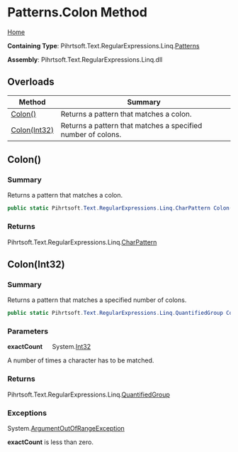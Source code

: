 # Patterns\.Colon Method

[Home](../../../../../../README.md)

**Containing Type**: Pihrtsoft\.Text\.RegularExpressions\.Linq\.[Patterns](../README.md)

**Assembly**: Pihrtsoft\.Text\.RegularExpressions\.Linq\.dll

## Overloads

| Method | Summary |
| ------ | ------- |
| [Colon()](#Pihrtsoft_Text_RegularExpressions_Linq_Patterns_Colon) | Returns a pattern that matches a colon\. |
| [Colon(Int32)](#Pihrtsoft_Text_RegularExpressions_Linq_Patterns_Colon_System_Int32_) | Returns a pattern that matches a specified number of colons\. |

## Colon\(\) <a name="Pihrtsoft_Text_RegularExpressions_Linq_Patterns_Colon"></a>

### Summary

Returns a pattern that matches a colon\.

```csharp
public static Pihrtsoft.Text.RegularExpressions.Linq.CharPattern Colon()
```

### Returns

Pihrtsoft\.Text\.RegularExpressions\.Linq\.[CharPattern](../../CharPattern/README.md)

## Colon\(Int32\) <a name="Pihrtsoft_Text_RegularExpressions_Linq_Patterns_Colon_System_Int32_"></a>

### Summary

Returns a pattern that matches a specified number of colons\.

```csharp
public static Pihrtsoft.Text.RegularExpressions.Linq.QuantifiedGroup Colon(int exactCount)
```

### Parameters

**exactCount** &emsp; System\.[Int32](https://docs.microsoft.com/en-us/dotnet/api/system.int32)

A number of times a character has to be matched\.

### Returns

Pihrtsoft\.Text\.RegularExpressions\.Linq\.[QuantifiedGroup](../../QuantifiedGroup/README.md)

### Exceptions

System\.[ArgumentOutOfRangeException](https://docs.microsoft.com/en-us/dotnet/api/system.argumentoutofrangeexception)

**exactCount** is less than zero\.

